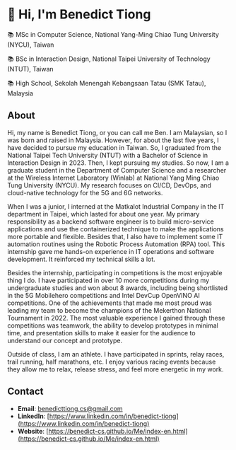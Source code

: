 # 👋 Hi, I'm Benedict Tiong

📚 MSc in Computer Science, National Yang-Ming Chiao Tung University (NYCU), Taiwan

📚 BSc in Interaction Design, National Taipei University of Technology (NTUT), Taiwan

📚 High School, Sekolah Menengah Kebangsaan Tatau (SMK Tatau), Malaysia

## About
Hi, my name is Benedict Tiong, or you can call me Ben. I am Malaysian, so I was born and raised in Malaysia. However, for about the last five years, I have decided to pursue my education in Taiwan. So, I graduated from the National Taipei Tech University (NTUT) with a Bachelor of Science in Interaction Design in 2023. Then, I kept pursuing my studies. So now, I am a graduate student in the Department of Computer Science and a researcher at the Wireless Internet Laboratory (Winlab) at National Yang Ming Chiao Tung University (NYCU). My research focuses on CI/CD, DevOps, and cloud-native technology for the 5G and 6G networks. 

When I was a junior, I interned at the Matkalot Industrial Company in the IT department in Taipei, which lasted for about one year. My primary responsibility as a backend software engineer is to build micro-service applications and use the containerized technique to make the applications more portable and flexible. Besides that, I also have to implement some IT automation routines using the Robotic Process Automation (RPA) tool. This internship gave me hands-on experience in IT operations and software development. It reinforced my technical skills a lot.

Besides the internship, participating in competitions is the most enjoyable thing I do. I have participated in over 10 more competitions during my undergraduate studies and won about 8 awards, including being shortlisted in the 5G Mobilehero competitions and Intel DevCup OpenVINO AI competitions. One of the achievements that made me most proud was leading my team to become the champions of the Mekerthon National Tournament in 2022. The most valuable experience I gained through these competitions was teamwork, the ability to develop prototypes in minimal time, and presentation skills to make it easier for the audience to understand our concept and prototype. 

Outside of class, I am an athlete. I have participated in sprints, relay races, trail running, half marathons, etc. I enjoy various racing events because they allow me to relax, release stress, and feel more energetic in my work.

## Contact
- **Email**: [benedicttiong.cs@gmail.com](mailto:benedicttiong.cs@gmail.com)
- **LinkedIn**: [https://www.linkedin.com/in/benedict-tiong](https://www.linkedin.com/in/benedict-tiong)
- **Website**: [https://benedict-cs.github.io/Me/index-en.html](https://benedict-cs.github.io/Me/index-en.html)


